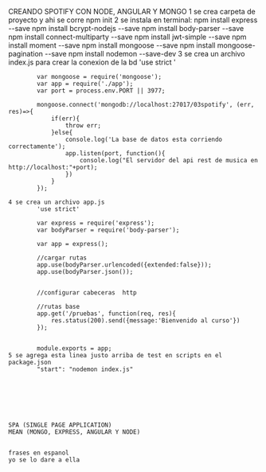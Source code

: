 CREANDO SPOTIFY CON NODE, ANGULAR Y MONGO
	1 se crea carpeta de proyecto y ahi se corre npm init
	2 se instala en terminal:
			npm install express --save
			npm install bcrypt-nodejs --save
			npm install body-parser --save
			npm install connect-multiparty --save
			npm install jwt-simple --save
			npm install moment --save
			npm install mongoose --save
			npm install mongoose-pagination --save
			npm install nodemon --save-dev
	3 se crea un archivo index.js para crear la conexion de la bd
			'use strict '

			var mongoose = require('mongoose');
			var app = require('./app');
			var port = process.env.PORT || 3977;

			mongoose.connect('mongodb://localhost:27017/03spotify', (err, res)=>{
				if(err){
					throw err;
				}else{
					console.log('La base de datos esta corriendo correctamente');
					app.listen(port, function(){
						console.log("El servidor del api rest de musica en http://localhost:"+port);
					})
				}
			});

	4 se crea un archivo app.js
			'use strict'

			var express = require('express');
			var bodyParser = require('body-parser');

			var app = express();

			//cargar rutas
			app.use(bodyParser.urlencoded({extended:false}));
			app.use(bodyParser.json());


			//configurar cabeceras  http

			//rutas base
			app.get('/pruebas', function(req, res){
				res.status(200).send({message:'Bienvenido al curso'})
			});	


			module.exports = app;
	5 se agrega esta linea justo arriba de test en scripts en el package.json
			"start": "nodemon index.js"

    





	SPA (SINGLE PAGE APPLICATION)
	MEAN (MONGO, EXPRESS, ANGULAR Y NODE)


	frases en espanol
	yo se lo dare a ella